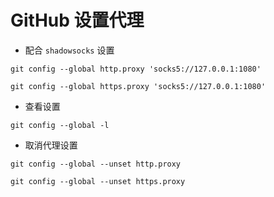 # GitHub 设置代理

- 配合 `shadowsocks` 设置

```shell
git config --global http.proxy 'socks5://127.0.0.1:1080'

git config --global https.proxy 'socks5://127.0.0.1:1080'
```

- 查看设置

`git config --global -l`

- 取消代理设置

```shell
git config --global --unset http.proxy

git config --global --unset https.proxy
```